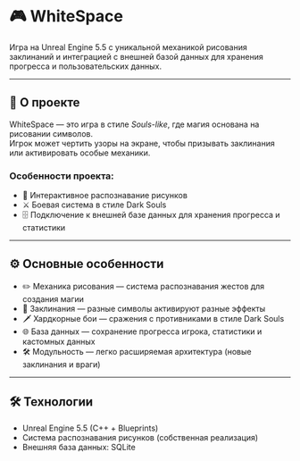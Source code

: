 # 🎮 WhiteSpace

Игра на Unreal Engine 5.5 с уникальной механикой рисования заклинаний и интеграцией с внешней базой данных для хранения прогресса и пользовательских данных.

---

## 🚀 О проекте
WhiteSpace — это игра в стиле *Souls-like*, где магия основана на рисовании символов.  
Игрок может чертить узоры на экране, чтобы призывать заклинания или активировать особые механики.  

### Особенности проекта:
- 🔮 Интерактивное распознавание рисунков  
- ⚔️ Боевая система в стиле Dark Souls  
- 🗄️ Подключение к внешней базе данных для хранения прогресса и статистики

---

## ⚙️ Основные особенности
- ✏️ Механика рисования — система распознавания жестов для создания магии  
- 🧙 Заклинания — разные символы активируют разные эффекты  
- 🗡️ Хардкорные бои — сражения с противниками в стиле Dark Souls  
- 🌐 База данных — сохранение прогресса игрока, статистики и кастомных данных  
- 🛠️ Модульность — легко расширяемая архитектура (новые заклинания и враги)  

---

## 🛠️ Технологии
- Unreal Engine 5.5 (C++ + Blueprints)  
- Система распознавания рисунков (собственная реализация)  
- Внешняя база данных: SQLite

